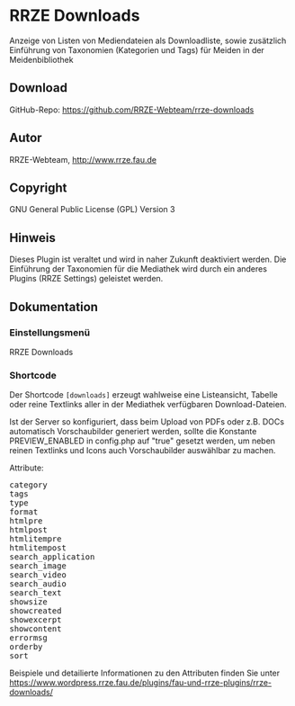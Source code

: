 # RRZE Downloads

Anzeige von Listen von Mediendateien als Downloadliste, sowie zusätzlich Einführung von Taxonomien (Kategorien und Tags) für Meiden in der Meidenbibliothek

## Download

GitHub-Repo: https://github.com/RRZE-Webteam/rrze-downloads

## Autor

RRZE-Webteam, http://www.rrze.fau.de

## Copyright

GNU General Public License (GPL) Version 3


## Hinweis

Dieses Plugin ist veraltet und wird in naher Zukunft deaktiviert werden. Die Einführung der Taxonomien für die Mediathek wird durch ein anderes Plugins (RRZE Settings) geleistet werden.

## Dokumentation

### Einstellungsmenü

RRZE Downloads

### Shortcode

Der Shortcode  `[downloads]` erzeugt wahlweise eine Listeansicht, Tabelle oder reine Textlinks aller in der Mediathek verfügbaren Download-Dateien.

Ist der Server so konfiguriert, dass beim Upload von PDFs oder z.B. DOCs automatisch Vorschaubilder generiert werden, sollte die Konstante PREVIEW_ENABLED in config.php auf "true" gesetzt werden, um neben reinen Textlinks und Icons auch Vorschaubilder auswählbar zu machen.


Attribute:
<pre>
category
tags
type
format
htmlpre
htmlpost
htmlitempre
htmlitempost
search_application
search_image
search_video
search_audio
search_text
showsize
showcreated
showexcerpt
showcontent
errormsg
orderby
sort
</pre>

Beispiele und detailierte Informationen zu den Attributen finden Sie unter <a href="https://www.wordpress.rrze.fau.de/plugins/fau-und-rrze-plugins/rrze-downloads/">https://www.wordpress.rrze.fau.de/plugins/fau-und-rrze-plugins/rrze-downloads/</a>

